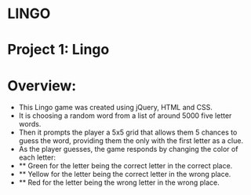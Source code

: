 # LINGO
# Project 1: Lingo

# Overview:

* This Lingo game was created using jQuery, HTML and CSS.
* It is choosing a random word from a list of around 5000 five letter words. 
* Then it prompts the player a 5x5 grid that allows them 5 chances to guess the word, providing them the only with the first letter as a clue.
* As the player guesses, the game responds by changing the color of each letter:
* ** Green for the letter being the correct letter in the correct place.
* ** Yellow for the letter being the correct letter in the wrong place.
* ** Red for the letter being the wrong letter in the wrong place.

